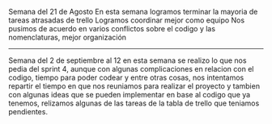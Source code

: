 Semana del 21 de Agosto
En esta semana logramos terminar la mayoria de tareas atrasadas de trello
Logramos coordinar mejor como equipo
Nos pusimos de acuerdo en varios conflictos sobre el codigo y las nomenclaturas, mejor organización
___________________________________________________________________________________________________
Semana del 2 de septiembre al 12
en esta semana se realizo lo que nos pedia del sprint 4, aunque con algunas complicaciones en relacion con el codigo, tiempo para poder codear y entre otras cosas,
nos intentamos repartir el tiempo en que nos reuniamos para realizar el proyecto y tambien con algunas ideas que se pueden implementar en base al codigo que ya tenemos, relizamos algunas de las tareas de la tabla de trello que teniamos pendientes.